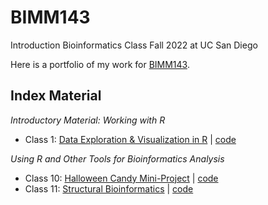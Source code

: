 # BIMM143
Introduction Bioinformatics Class Fall 2022 at UC San Diego

Here is a portfolio of my work for [BIMM143](https://bioboot.github.io/bimm143_F22/).

## Index Material
*Introductory Material: Working with R*
- Class 1: [Data Exploration & Visualization in R]() | [code]()

*Using R and Other Tools for Bioinformatics Analysis*
- Class 10: [Halloween Candy Mini-Project](https://github.com/g1cole/bimm143/blob/main/class10/class10Project.md) | [code](https://github.com/g1cole/bimm143/blob/main/class10/class10Project.qmd)
- Class 11: [Structural Bioinformatics](https://github.com/g1cole/bimm143/blob/main/class11/class11Project.md) | [code]()
